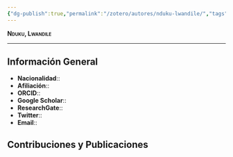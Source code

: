 ```yaml
---
{"dg-publish":true,"permalink":"/zotero/autores/nduku-lwandile/","tags":["#autor","#researcher"]}
---
```



<span style="font-variant:small-caps; font-weight: bold;"> Nduku, Lwandile </span>

---


## Información General

- **Nacionalidad**:: 
- **Afiliación**:: 
- **ORCID**:: 
- **Google Scholar**:: 
- **ResearchGate**:: 
- **Twitter**:: 
- **Email**::
  
## Contribuciones y Publicaciones






